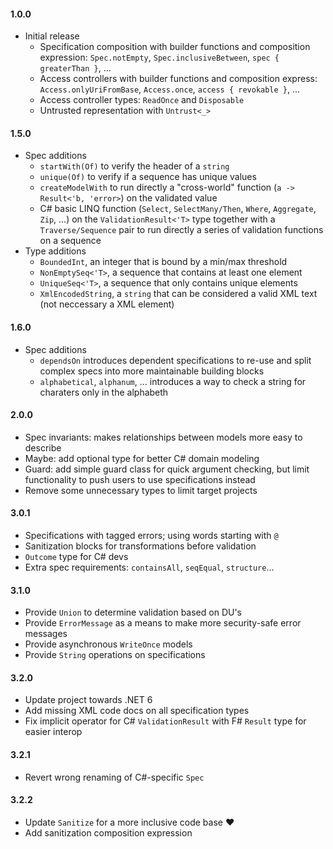 #### 1.0.0
* Initial release
  * Specification composition with builder functions and composition expression: `Spec.notEmpty`, `Spec.inclusiveBetween`, `spec { greaterThan }`, ...
  * Access controllers with builder functions and composition express: `Access.onlyUriFromBase`, `Access.once`, `access { revokable }`, ...
  * Access controller types: `ReadOnce` and `Disposable`
  * Untrusted representation with `Untrust<_>`

#### 1.5.0
* Spec additions
  * `startWith(Of)` to verify the header of a `string`
  * `unique(Of)` to verify if a sequence has unique values
  * `createModelWith` to run directly a "cross-world" function (`a -> Result<'b, 'error>`) on the validated value
  * C# basic LINQ function (`Select`, `SelectMany/Then`, `Where`, `Aggregate`, `Zip`, ...) on the `ValidationResult<'T>` type
    together with a `Traverse/Sequence` pair to run directly a series of validation functions on a sequence
 * Type additions
   * `BoundedInt`, an integer that is bound by a min/max threshold
   * `NonEmptySeq<'T>`, a sequence that contains at least one element
   * `UniqueSeq<'T>`, a sequence that only contains unique elements
   * `XmlEncodedString`, a `string` that can be considered a valid XML text (not neccessary a XML element)

#### 1.6.0
* Spec additions
  * `dependsOn` introduces dependent specifications to re-use and split complex specs into more maintainable building blocks
  * `alphabetical`, `alphanum`, ... introduces a way to check a string for charaters only in the alphabeth

#### 2.0.0
* Spec invariants: makes relationships between models more easy to describe
* Maybe: add optional type for better C# domain modeling
* Guard: add simple guard class for quick argument checking, but limit functionality to push users to use specifications instead
* Remove some unnecessary types to limit target projects

#### 3.0.1
* Specifications with tagged errors; using words starting with `@`
* Sanitization blocks for transformations before validation
* `Outcome` type for C# devs
* Extra spec requirements: `containsAll`, `seqEqual`, `structure`...

#### 3.1.0
* Provide `Union` to determine validation based on DU's
* Provide `ErrorMessage` as a means to make more security-safe error messages
* Provide asynchronous `WriteOnce` models
* Provide `String` operations on specifications

#### 3.2.0
* Update project towards .NET 6
* Add missing XML code docs on all specification types
* Fix implicit operator for C# `ValidationResult` with F# `Result` type for easier interop

#### 3.2.1
* Revert wrong renaming of C#-specific `Spec`

#### 3.2.2
* Update `Sanitize` for a more inclusive code base ♥
* Add sanitization composition expression